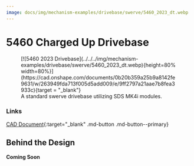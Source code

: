 ```yaml
---
image: docs/img/mechanism-examples/drivebase/swerve/5460_2023_dt.webp
---
```


# 5460 Charged Up Drivebase

<figure markdown="span">
[![5460 2023 Drivebase](../../../img/mechanism-examples/drivebase/swerve/5460_2023_dt.webp){height=80% width=80%}](https://cad.onshape.com/documents/0b20b359a25b9a8142fe9631/w/263949fda713f005d5add009/e/9ff2797a21aae7b8fea3933c){target = "_blank"}
<figcaption>A standard swerve drivebase utilizing SDS MK4i modules.</figcaption>
</figure>

### Links

[CAD Document](https://cad.onshape.com/documents/0b20b359a25b9a8142fe9631/w/263949fda713f005d5add009/e/9ff2797a21aae7b8fea3933c "CAD Document Link"){:target="_blank" .md-button .md-button--primary}

## Behind the Design
**Coming Soon**
